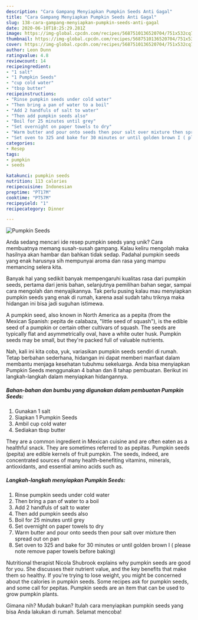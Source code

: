 ```yaml
---
description: "Cara Gampang Menyiapkan Pumpkin Seeds Anti Gagal"
title: "Cara Gampang Menyiapkan Pumpkin Seeds Anti Gagal"
slug: 138-cara-gampang-menyiapkan-pumpkin-seeds-anti-gagal
date: 2020-06-10T18:25:29.281Z
image: https://img-global.cpcdn.com/recipes/5687510136520704/751x532cq70/pumpkin-seeds-recipe-main-photo.jpg
thumbnail: https://img-global.cpcdn.com/recipes/5687510136520704/751x532cq70/pumpkin-seeds-recipe-main-photo.jpg
cover: https://img-global.cpcdn.com/recipes/5687510136520704/751x532cq70/pumpkin-seeds-recipe-main-photo.jpg
author: Leon Dunn
ratingvalue: 4.8
reviewcount: 14
recipeingredient:
- "1 salt"
- "1 Pumpkin Seeds"
- "cup cold water"
- "tbsp butter"
recipeinstructions:
- "Rinse pumpkin seeds under cold water"
- "Then bring a pan of water to a boil"
- "Add 2 handfuls of salt to water"
- "Then add pumpkin seeds also"
- "Boil for 25 minutes until grey"
- "Set overnight on paper towels to dry"
- "Warm butter and pour onto seeds then pour salt over mixture then spread out on pan"
- "Set oven to 325 and bake for 30 minutes or until golden brown I ( please note remove paper towels before baking)"
categories:
- Resep
tags:
- pumpkin
- seeds

katakunci: pumpkin seeds 
nutrition: 113 calories
recipecuisine: Indonesian
preptime: "PT17M"
cooktime: "PT57M"
recipeyield: "1"
recipecategory: Dinner

---
```



![Pumpkin Seeds](https://img-global.cpcdn.com/recipes/5687510136520704/751x532cq70/pumpkin-seeds-recipe-main-photo.jpg)

Anda sedang mencari ide resep pumpkin seeds yang unik? Cara membuatnya memang susah-susah gampang. Kalau keliru mengolah maka hasilnya akan hambar dan bahkan tidak sedap. Padahal pumpkin seeds yang enak harusnya sih mempunyai aroma dan rasa yang mampu memancing selera kita.

Banyak hal yang sedikit banyak mempengaruhi kualitas rasa dari pumpkin seeds, pertama dari jenis bahan, selanjutnya pemilihan bahan segar, sampai cara mengolah dan menyajikannya. Tak perlu pusing kalau mau menyiapkan pumpkin seeds yang enak di rumah, karena asal sudah tahu triknya maka hidangan ini bisa jadi suguhan istimewa.

A pumpkin seed, also known in North America as a pepita (from the Mexican Spanish: pepita de calabaza, &#34;little seed of squash&#34;), is the edible seed of a pumpkin or certain other cultivars of squash. The seeds are typically flat and asymmetrically oval, have a white outer husk. Pumpkin seeds may be small, but they&#39;re packed full of valuable nutrients.


Nah, kali ini kita coba, yuk, variasikan pumpkin seeds sendiri di rumah. Tetap berbahan sederhana, hidangan ini dapat memberi manfaat dalam membantu menjaga kesehatan tubuhmu sekeluarga. Anda bisa menyiapkan Pumpkin Seeds menggunakan 4 bahan dan 8 tahap pembuatan. Berikut ini langkah-langkah dalam menyiapkan hidangannya.

<!--inarticleads1-->

##### Bahan-bahan dan bumbu yang digunakan dalam pembuatan Pumpkin Seeds:

1. Gunakan 1 salt
1. Siapkan 1 Pumpkin Seeds
1. Ambil cup cold water
1. Sediakan tbsp butter


They are a common ingredient in Mexican cuisine and are often eaten as a healthful snack. They are sometimes referred to as pepitas. Pumpkin seeds (pepita) are edible kernels of fruit pumpkin. The seeds, indeed, are concentrated sources of many health-benefiting vitamins, minerals, antioxidants, and essential amino acids such as. 

<!--inarticleads2-->

##### Langkah-langkah menyiapkan Pumpkin Seeds:

1. Rinse pumpkin seeds under cold water
1. Then bring a pan of water to a boil
1. Add 2 handfuls of salt to water
1. Then add pumpkin seeds also
1. Boil for 25 minutes until grey
1. Set overnight on paper towels to dry
1. Warm butter and pour onto seeds then pour salt over mixture then spread out on pan
1. Set oven to 325 and bake for 30 minutes or until golden brown I ( please note remove paper towels before baking)


Nutritional therapist Nicola Shubrook explains why pumpkin seeds are good for you. She discusses their nutrient value, and the key benefits that make them so healthy. If you&#39;re trying to lose weight, you might be concerned about the calories in pumpkin seeds. Some recipes ask for pumpkin seeds, and some call for pepitas. Pumpkin seeds are an item that can be used to grow pumpkin plants. 

Gimana nih? Mudah bukan? Itulah cara menyiapkan pumpkin seeds yang bisa Anda lakukan di rumah. Selamat mencoba!
